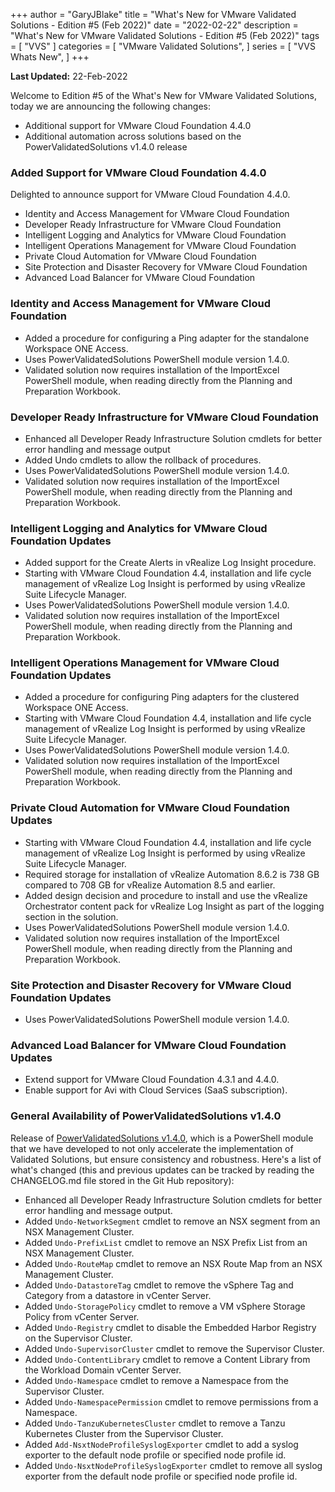 +++
author = "GaryJBlake"
title = "What's New for VMware Validated Solutions - Edition #5 (Feb 2022)"
date = "2022-02-22"
description = "What's New for VMware Validated Solutions - Edition #5 (Feb 2022)"
tags = [
    "VVS"
]
categories = [
    "VMware Validated Solutions",
]
series = [
    "VVS Whats New",
]
+++

**Last Updated:** 22-Feb-2022

Welcome to Edition #5 of the What's New for VMware Validated Solutions, today we are announcing the following changes:

* Additional support for VMware Cloud Foundation 4.4.0
* Additional automation across solutions based on the PowerValidatedSolutions v1.4.0 release

### Added Support for VMware Cloud Foundation 4.4.0
Delighted to announce support for VMware Cloud Foundation 4.4.0.

* Identity and Access Management for VMware Cloud Foundation
* Developer Ready Infrastructure for VMware Cloud Foundation
* Intelligent Logging and Analytics for VMware Cloud Foundation
* Intelligent Operations Management for VMware Cloud Foundation
* Private Cloud Automation for VMware Cloud Foundation
* Site Protection and Disaster Recovery for VMware Cloud Foundation
* Advanced Load Balancer for VMware Cloud Foundation

### Identity and Access Management for VMware Cloud Foundation

* Added a procedure for configuring a Ping adapter for the standalone Workspace ONE Access.
* Uses PowerValidatedSolutions PowerShell module version 1.4.0.
* Validated solution now requires installation of the ImportExcel PowerShell module, when reading directly from the Planning and Preparation Workbook.

### Developer Ready Infrastructure for VMware Cloud Foundation

* Enhanced all Developer Ready Infrastructure Solution cmdlets for better error handling and message output
* Added Undo cmdlets to allow the rollback of procedures.
* Uses PowerValidatedSolutions PowerShell module version 1.4.0.
* Validated solution now requires installation of the ImportExcel PowerShell module, when reading directly from the Planning and Preparation Workbook.

### Intelligent Logging and Analytics for VMware Cloud Foundation Updates

* Added support for the Create Alerts in vRealize Log Insight procedure.
* Starting with VMware Cloud Foundation 4.4, installation and life cycle management of vRealize Log Insight is performed by using vRealize Suite Lifecycle Manager.
* Uses PowerValidatedSolutions PowerShell module version 1.4.0.
* Validated solution now requires installation of the ImportExcel PowerShell module, when reading directly from the Planning and Preparation Workbook.

### Intelligent Operations Management for VMware Cloud Foundation Updates

* Added a procedure for configuring Ping adapters for the clustered Workspace ONE Access.
* Starting with VMware Cloud Foundation 4.4, installation and life cycle management of vRealize Log Insight is performed by using vRealize Suite Lifecycle Manager.
* Uses PowerValidatedSolutions PowerShell module version 1.4.0.
* Validated solution now requires installation of the ImportExcel PowerShell module, when reading directly from the Planning and Preparation Workbook.

### Private Cloud Automation for VMware Cloud Foundation Updates

* Starting with VMware Cloud Foundation 4.4, installation and life cycle management of vRealize Log Insight is performed by using vRealize Suite Lifecycle Manager.
* Required storage for installation of vRealize Automation 8.6.2 is 738 GB compared to 708 GB for vRealize Automation 8.5 and earlier.
* Added design decision and procedure to install and use the vRealize Orchestrator content pack for vRealize Log Insight as part of the logging section in the solution.
* Uses PowerValidatedSolutions PowerShell module version 1.4.0.
* Validated solution now requires installation of the ImportExcel PowerShell module, when reading directly from the Planning and Preparation Workbook.

### Site Protection and Disaster Recovery for VMware Cloud Foundation Updates

* Uses PowerValidatedSolutions PowerShell module version 1.4.0.

### Advanced Load Balancer for VMware Cloud Foundation Updates

* Extend support for VMware Cloud Foundation 4.3.1 and 4.4.0.
* Enable support for Avi with Cloud Services (SaaS subscription).


### General Availability of PowerValidatedSolutions v1.4.0

Release of [PowerValidatedSolutions v1.4.0](https://www.powershellgallery.com/packages/PowerValidatedSolutions/1.4.0), which is a PowerShell module that we have developed to not only accelerate the implementation of Validated Solutions, but ensure consistency and robustness.  Here's a list of what's changed (this and previous updates can be tracked by reading the CHANGELOG.md file stored in the Git Hub repository):

- Enhanced all Developer Ready Infrastructure Solution cmdlets for better error handling and message output.
- Added `Undo-NetworkSegment` cmdlet to remove an NSX segment from an NSX Management Cluster.
- Added `Undo-PrefixList` cmdlet to remove an NSX Prefix List from an NSX Management Cluster.
- Added `Undo-RouteMap` cmdlet to remove an NSX Route Map from an NSX Management Cluster.
- Added `Undo-DatastoreTag` cmdlet to remove the vSphere Tag and Category from a datastore in vCenter Server.
- Added `Undo-StoragePolicy` cmdlet to remove a VM vSphere Storage Policy from vCenter Server.
- Added `Undo-Registry` cmdlet to disable the Embedded Harbor Registry on the Supervisor Cluster.
- Added `Undo-SupervisorCluster` cmdlet to remove the Supervisor Cluster.
- Added `Undo-ContentLibrary` cmdlet to remove a Content Library from the Workload Domain vCenter Server.
- Added `Undo-Namespace` cmdlet to remove a Namespace from the Supervisor Cluster.
- Added `Undo-NamespacePermission` cmdlet to remove permissions from a Namespace.
- Added `Undo-TanzuKubernetesCluster` cmdlet to remove a Tanzu Kubernetes Cluster from the Supervisor Cluster.
- Added `Add-NsxtNodeProfileSyslogExporter` cmdlet to add a syslog exporter to the default node profile or specified node profile id.
- Added `Undo-NsxtNodeProfileSyslogExporter` cmdlet to remove all syslog exporter from the default node profile or specified node profile id.